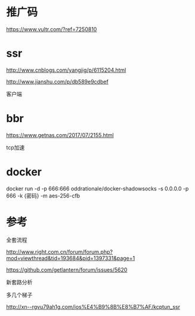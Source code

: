 
# 推广码 

https://www.vultr.com/?ref=7250810 


# ssr 
http://www.cnblogs.com/yangjig/p/6115204.html 


http://www.jianshu.com/p/db589e9cdbef 

客户端 

# bbr 

https://www.getnas.com/2017/07/2155.html 

tcp加速  


# docker

docker run -d -p 666:666 oddrationale/docker-shadowsocks -s 0.0.0.0 -p 666 -k {密码} -m aes-256-cfb

# 参考  

全套流程 

http://www.right.com.cn/forum/forum.php?mod=viewthread&tid=193684&pid=1397331&page=1 


https://github.com/getlantern/forum/issues/5620


新套路分析  

多几个梯子 

http://xn--rgvu79ah1g.com/ios%E4%B9%8B%E8%B7%AF/kcptun_ssr  





